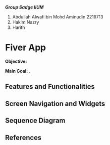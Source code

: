 ***Group Sadge IIUM***
1. Abdullah Alwafi bin Mohd Aminudin 2219713
2. Hakim Nazry
3. Harith

# Fiver App


**Objective:**

**Main Goal:**
.

## Features and Functionalities


## Screen Navigation and Widgets

## Sequence Diagram

## References
